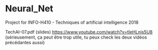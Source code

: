 # Neural_Net
Project for INFO-H410 - Techniques of artificial intelligence 2018

TechAI-07.pdf (slides)
https://www.youtube.com/watch?v=tIeHLnjs5U8 (sérieusement, ça peut être trop utile, tu peux check les deux vidéos précédantes aussi)

